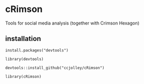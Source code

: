 # cRimson
Tools for social media analysis (together with Crimson Hexagon)

## installation
`install.packages("devtools")`

`library(devtools)`

`devtools::install_github("ccjolley/cRimson")`

`library(cRimson)`
